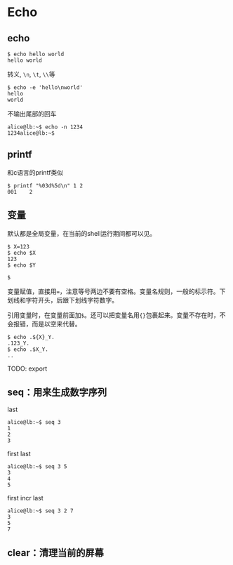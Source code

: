 # Echo

## echo

    $ echo hello world
    hello world

转义, `\n`, `\t`, `\\`等

    $ echo -e 'hello\nworld'
    hello
    world

不输出尾部的回车

    alice@lb:~$ echo -n 1234
    1234alice@lb:~$

## printf

和c语言的printf类似

    $ printf "%03d%5d\n" 1 2
    001    2

## 变量

默认都是全局变量，在当前的shell运行期间都可以见。

    $ X=123
    $ echo $X
    123
    $ echo $Y
    
    $

变量赋值，直接用`=`，注意等号两边不要有空格。变量名规则，一般的标示符。下划线和字符开头，后跟下划线字符数字。

引用变量时，在变量前面加`$`。还可以把变量名用`{}`包裹起来。变量不存在时，不会报错，而是以空来代替。


    $ echo .${X}_Y.
    .123_Y.
    $ echo .$X_Y.
    ..

TODO: export

## seq：用来生成数字序列

last

    alice@lb:~$ seq 3
    1
    2
    3

first last

    alice@lb:~$ seq 3 5
    3
    4
    5

first incr last

    alice@lb:~$ seq 3 2 7
    3
    5
    7

## clear：清理当前的屏幕
